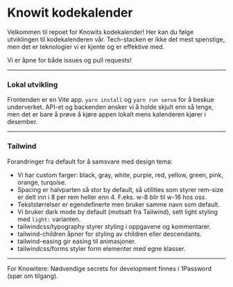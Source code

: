 # Knowit kodekalender

Velkommen til repoet for Knowits kodekalender! Her kan du følge utviklingen til kodekalenderen vår. Tech-stacken er ikke det mest spenstige, men det er teknologier vi er kjente og er effektive med.

Vi er åpne for både issues og pull requests!

---

### Lokal utvikling

Frontenden er en Vite app. `yarn install` og `yarn run serve` for å beskue underverket. API-et og backenden ønsker vi å holde skjult enn så lenge, men det er bare å prøve å kjøre appen lokalt mens kalenderen kjører i desember.

---

### Tailwind

Forandringer fra default for å samsvare med design tema:

- Vi har custom farger: black, gray, white, purple, red, yellow, green, pink, orange, turqoise.
- Spacing er halvparten så stor by default, så utilities som styrer rem-size er delt inn i 8 per rem heller enn 4. F.eks. w-8 blir til w-16 hos oss.
- Tekststørrelser er egendefinerte men bruker samme navn som default.
- Vi bruker dark mode by default (motsatt fra Tailwind), sett light styling med `light:` varianten.
- tailwindcss/typography styrer styling i oppgavene og kommentarer.
- tailwind-children åpner for styling av children eller descendants.
- tailwind-easing gir easing til animasjoner.
- tailwindcss/forms styler form elementer med egne klasser.

---

For Knowitere: Nødvendige secrets for development finnes i 1Password (spør om tilgang).
